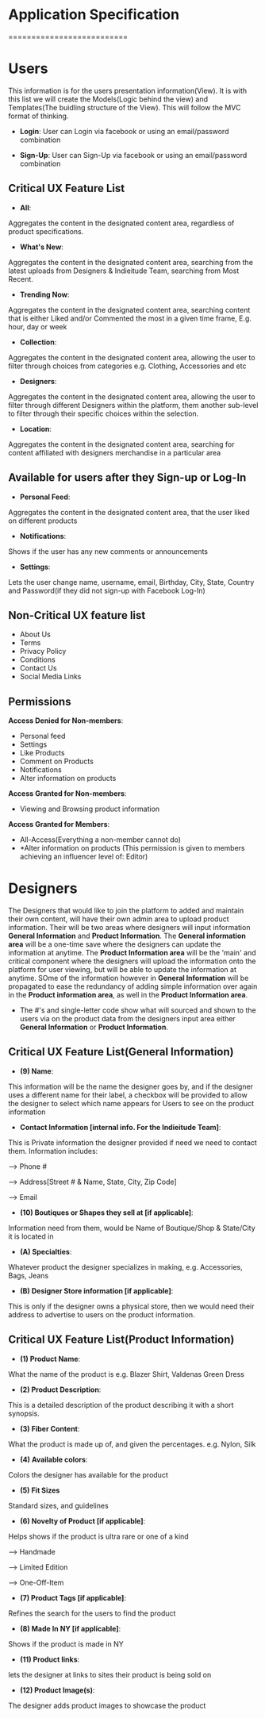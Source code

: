 Application Specification 
==========================
==========================

Users
======
This information is for the users presentation information(View). It is with this list we will create the Models(Logic behind the view) and Templates(The buidling structure of the View). This will follow the MVC format of thinking.

- **Login**:
User can Login via facebook or using an email/password combination 

- **Sign-Up**:
User can Sign-Up via facebook or using an email/password combination 

Critical UX Feature List
------------------------
- **All**:

Aggregates the content in the designated content area, regardless of product specifications.

- **What's New**:

Aggregates the content in the designated content area, searching from the latest uploads from Designers & Indieitude Team, searching from Most Recent.

- **Trending Now**:

Aggregates the content in the designated content area, searching content that is either Liked and/or Commented the most in a given time frame, E.g. hour, day or week

- **Collection**:

Aggregates the content in the designated content area, allowing the user to filter through choices from categories e.g. Clothing, Accessories and etc

- **Designers**:

Aggregates the content in the designated content area, allowing the user to filter through different Designers within the platform, them another sub-level to filter through their specific choices within the selection.

- **Location**:

Aggregates the content in the designated content area, searching for content affiliated with designers merchandise in a particular area


Available for users after they Sign-up or Log-In
------------------------------------------------
- **Personal Feed**:

Aggregates the content in the designated content area, that the user liked on different products 

- **Notifications**:

Shows if the user has any new comments or announcements 

- **Settings**:

Lets the user change name, username, email, Birthday, City, State, Country and Password(if they did not sign-up with Facebook Log-In)


Non-Critical UX feature list
----------------------------
- About Us
- Terms
- Privacy Policy 
- Conditions
- Contact Us
- Social Media Links


Permissions 
------------
**Access Denied for Non-members**:
- Personal feed
- Settings
- Like Products
- Comment on Products
- Notifications 
- Alter information on products

**Access Granted for Non-members**:
- Viewing and Browsing product information

**Access Granted for Members**:
- All-Access(Everything a non-member cannot do)
- *Alter information on products (This permission is given to members achieving an influencer level of: Editor)


Designers
===================================
The Designers that would like to join the platform to added and maintain their own content, will have their own admin area to upload product information. Their will be two areas where designers will input information **General Information** and **Product Information**. The **General information area** will be a one-time save where the designers can update the information at anytime. The **Product Information area** will be the 'main' and critical component where the designers will upload the information onto the platform for user viewing, but will be able to update the information at anytime. SOme of the information however in **General Information** will be propagated to ease the redundancy of adding simple information over again in the **Product information area**, as well in the **Product Information area**.

- The #'s and single-letter code show what will sourced and shown to the users via on the product data from the designers input area either **General Information** or **Product Information**.

Critical UX Feature List(General Information)
----------------------------------------
- **(9) Name**:

This information will be the name the designer goes by, and if the designer uses a different name for their label, a checkbox will be provided to allow the designer to
select which name appears for Users to see on the product information

- **Contact Information [internal info. For the Indieitude Team]**: 

This is Private information the designer provided if need we need to contact them. Information includes:

--> Phone # 

--> Address[Street # & Name, State, City, Zip Code] 

--> Email

- **(10) Boutiques or Shapes they sell at [if applicable]**:

Information need from them, would be Name of Boutique/Shop & State/City it is located in

- **(A) Specialties**: 

Whatever product the designer specializes in making, e.g. Accessories, Bags, Jeans

- **(B) Designer Store information [if applicable]**:

This is only if the designer owns a physical store, then we would need their address to advertise to users on the product information.


Critical UX Feature List(Product Information)
----------------------------------------
- **(1) Product Name**:

What the name of the product is e.g. Blazer Shirt, Valdenas Green Dress

- **(2) Product Description**:

This is a detailed description of the product describing it with a short synopsis.

- **(3) Fiber Content**:

What the product is made up of, and given the percentages. e.g. Nylon, Silk

- **(4) Available colors**:

Colors the designer has available for the product

- **(5) Fit Sizes**

Standard sizes, and guidelines

- **(6) Novelty of Product [if applicable]**:

Helps shows if the product is ultra rare or one of a kind

--> Handmade

--> Limited Edition

--> One-Off-Item

- **(7) Product Tags [if applicable]**:

Refines the search for the users to find the product

- **(8) Made In NY [if applicable]**:

Shows if the product is made in NY

- **(11) Product links**:

lets the designer at links to sites their product is being sold on

- **(12) Product Image(s)**:

The designer adds product images to showcase the product
















